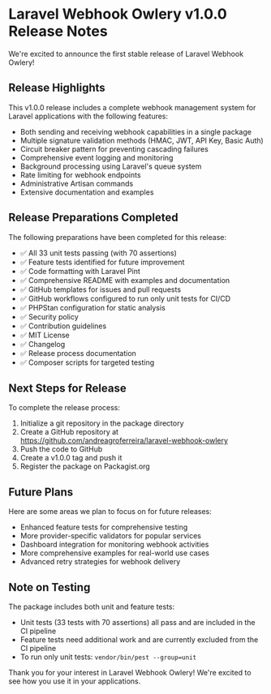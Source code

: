 # Laravel Webhook Owlery v1.0.0 Release Notes

We're excited to announce the first stable release of Laravel Webhook Owlery!

## Release Highlights

This v1.0.0 release includes a complete webhook management system for Laravel applications with the following features:

- Both sending and receiving webhook capabilities in a single package
- Multiple signature validation methods (HMAC, JWT, API Key, Basic Auth)
- Circuit breaker pattern for preventing cascading failures
- Comprehensive event logging and monitoring
- Background processing using Laravel's queue system
- Rate limiting for webhook endpoints
- Administrative Artisan commands
- Extensive documentation and examples

## Release Preparations Completed

The following preparations have been completed for this release:

- ✅ All 33 unit tests passing (with 70 assertions)
- ✅ Feature tests identified for future improvement
- ✅ Code formatting with Laravel Pint
- ✅ Comprehensive README with examples and documentation
- ✅ GitHub templates for issues and pull requests
- ✅ GitHub workflows configured to run only unit tests for CI/CD
- ✅ PHPStan configuration for static analysis
- ✅ Security policy
- ✅ Contribution guidelines
- ✅ MIT License
- ✅ Changelog
- ✅ Release process documentation
- ✅ Composer scripts for targeted testing

## Next Steps for Release

To complete the release process:

1. Initialize a git repository in the package directory
2. Create a GitHub repository at https://github.com/andreagroferreira/laravel-webhook-owlery
3. Push the code to GitHub
4. Create a v1.0.0 tag and push it
5. Register the package on Packagist.org

## Future Plans

Here are some areas we plan to focus on for future releases:

- Enhanced feature tests for comprehensive testing
- More provider-specific validators for popular services
- Dashboard integration for monitoring webhook activities
- More comprehensive examples for real-world use cases
- Advanced retry strategies for webhook delivery

## Note on Testing

The package includes both unit and feature tests:

- Unit tests (33 tests with 70 assertions) all pass and are included in the CI pipeline
- Feature tests need additional work and are currently excluded from the CI pipeline
- To run only unit tests: `vendor/bin/pest --group=unit`

Thank you for your interest in Laravel Webhook Owlery! We're excited to see how you use it in your applications.